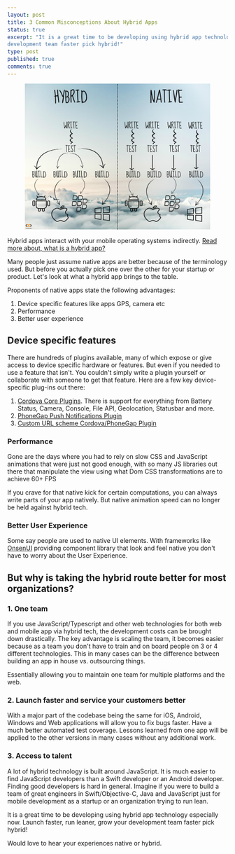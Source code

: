 ```yaml
---
layout: post
title: 3 Common Misconceptions About Hybrid Apps
status: true
excerpt: "It is a great time to be developing using hybrid app technology especially now. Launch faster, run leaner, grow your 
development team faster pick hybrid!"
type: post
published: true
comments: true
---
```


<figure>
	<img src="../images/hybrid-native.jpg">
</figure>

Hybrid apps interact with your mobile operating systems indirectly. [Read more about, what is a hybrid app?](http://vishesh.space/what-is-a-hybrid-app/)

Many people just assume native apps are better because of the terminology used. But before you actually pick one over the other 
 for your startup or product. Let's look at what a hybrid app brings to the table.

Proponents of native apps state the following advantages:

1. Device specific features like apps GPS, camera etc
2. Performance
3. Better user experience

## Device specific features

There are hundreds of plugins available, many of which expose or give access to device specific hardware or features.
But even if you needed to use a feature that isn't. You couldn't simply write a plugin yourself or collaborate with someone to get that feature.
Here are a few key device-specific plug-ins out there:

1. [Cordova Core Plugins](https://cordova.apache.org/docs/en/latest/reference/cordova-plugin-battery-status/index.html).
 There is support for everything from Battery Status, Camera, Console, File API, Geolocation, Statusbar and more.
2. [PhoneGap Push Notifications Plugin](https://github.com/phonegap/phonegap-plugin-push)
3. [Custom URL scheme Cordova/PhoneGap Plugin](https://github.com/EddyVerbruggen/Custom-URL-scheme) 

### Performance
Gone are the days where you had to rely on slow CSS and JavaScript animations that were just not good enough,
with so many JS libraries out there that manipulate the view using what Dom CSS transformations are to achieve 60+ FPS

If you crave for that native kick for certain computations, you can always write parts of your app natively.
But native animation speed can no longer be held against hybrid tech.

### Better User Experience
Some say people are used to native UI elements. With frameworks like [OnsenUI](https://onsen.io) providing component 
library that look and feel native you don't have to worry about the User Experience.

## But why is taking the hybrid route better for most organizations?

### 1. One team
If you use JavaScript/Typescript and other web technologies for both web and mobile app via hybrid tech,
the development costs can be brought down drastically. The key advantage is scaling the team, it becomes easier because as a team
 you don't have to train and on board people on 3 or 4 different technologies. This in many cases can be the difference
 between building an app in house vs. outsourcing things.

Essentially allowing you to maintain one team for multiple platforms and the web.

### 2. Launch faster and service your customers better
With a major part of the codebase being the same for iOS, Android, Windows and Web applications will allow you to fix bugs
faster. Have a much better automated test coverage. Lessons learned from one app will be applied to the other versions in
many cases without any additional work.

### 3. Access to talent
A lot of hybrid technology is built around JavaScript. It is much easier to find JavaScript developers than 
a Swift developer or an Android developer. Finding good developers is hard in general. Imagine if you were to build
a team of great engineers in Swift/Objective-C, Java and JavaScript just for mobile development as a startup or an 
organization trying to run lean.

It is a great time to be developing using hybrid app technology especially now. Launch faster, run leaner, grow your 
development team faster pick hybrid!

Would love to hear your experiences native or hybrid. 
